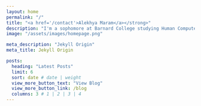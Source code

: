 ```yaml
---
layout: home
permalink: "/"
title: "<a href='/contact'>Alekhya Maram</a></strong>"
description: "I'm a sophomore at Barnard College studying Human Computer Interaction. Welcome to my project website! 🔨✨"
image: "/assets/images/homepage.png"

meta_description: "Jekyll Origin"
meta_title: Jekyll Origin

posts:
  heading: "Latest Posts"
  limit: 6
  sort: date # date | weight
  view_more_button_text: "View Blog"
  view_more_button_link: /blog
  columns: 3 # 1 | 2 | 3 | 4
---
```


